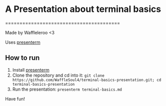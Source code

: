 # A Presentation about terminal basics
========================================

Made by Waffleleroo <3

Uses [presenterm](https://github.com/mfontanini/presenterm)

## How to run

1. Install [presenterm](https://github.com/mfontanini/presenterm)
2. Clone the repository and cd into it: `git clone https://github.com/WaffleSoul4/terminal-basics-presentation.git; cd terminal-basics-presentation`
3. Run the presentation: `presenterm terminal-basics.md`

Have fun!
